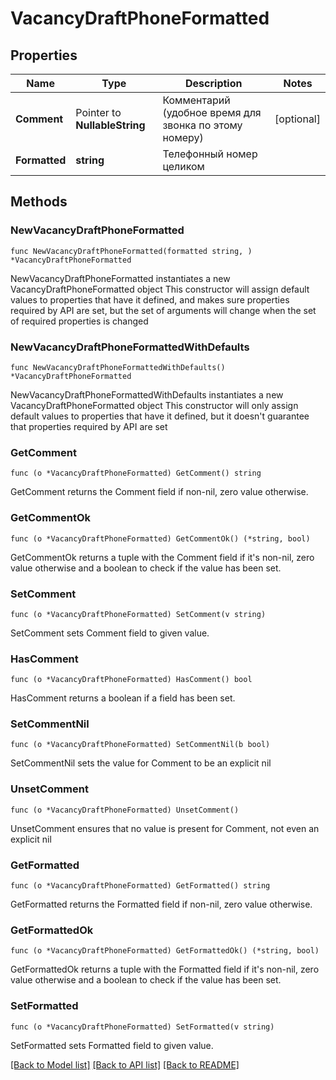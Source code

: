 # VacancyDraftPhoneFormatted

## Properties

Name | Type | Description | Notes
------------ | ------------- | ------------- | -------------
**Comment** | Pointer to **NullableString** | Комментарий (удобное время для звонка по этому номеру) | [optional] 
**Formatted** | **string** | Телефонный номер целиком | 

## Methods

### NewVacancyDraftPhoneFormatted

`func NewVacancyDraftPhoneFormatted(formatted string, ) *VacancyDraftPhoneFormatted`

NewVacancyDraftPhoneFormatted instantiates a new VacancyDraftPhoneFormatted object
This constructor will assign default values to properties that have it defined,
and makes sure properties required by API are set, but the set of arguments
will change when the set of required properties is changed

### NewVacancyDraftPhoneFormattedWithDefaults

`func NewVacancyDraftPhoneFormattedWithDefaults() *VacancyDraftPhoneFormatted`

NewVacancyDraftPhoneFormattedWithDefaults instantiates a new VacancyDraftPhoneFormatted object
This constructor will only assign default values to properties that have it defined,
but it doesn't guarantee that properties required by API are set

### GetComment

`func (o *VacancyDraftPhoneFormatted) GetComment() string`

GetComment returns the Comment field if non-nil, zero value otherwise.

### GetCommentOk

`func (o *VacancyDraftPhoneFormatted) GetCommentOk() (*string, bool)`

GetCommentOk returns a tuple with the Comment field if it's non-nil, zero value otherwise
and a boolean to check if the value has been set.

### SetComment

`func (o *VacancyDraftPhoneFormatted) SetComment(v string)`

SetComment sets Comment field to given value.

### HasComment

`func (o *VacancyDraftPhoneFormatted) HasComment() bool`

HasComment returns a boolean if a field has been set.

### SetCommentNil

`func (o *VacancyDraftPhoneFormatted) SetCommentNil(b bool)`

 SetCommentNil sets the value for Comment to be an explicit nil

### UnsetComment
`func (o *VacancyDraftPhoneFormatted) UnsetComment()`

UnsetComment ensures that no value is present for Comment, not even an explicit nil
### GetFormatted

`func (o *VacancyDraftPhoneFormatted) GetFormatted() string`

GetFormatted returns the Formatted field if non-nil, zero value otherwise.

### GetFormattedOk

`func (o *VacancyDraftPhoneFormatted) GetFormattedOk() (*string, bool)`

GetFormattedOk returns a tuple with the Formatted field if it's non-nil, zero value otherwise
and a boolean to check if the value has been set.

### SetFormatted

`func (o *VacancyDraftPhoneFormatted) SetFormatted(v string)`

SetFormatted sets Formatted field to given value.



[[Back to Model list]](../README.md#documentation-for-models) [[Back to API list]](../README.md#documentation-for-api-endpoints) [[Back to README]](../README.md)


